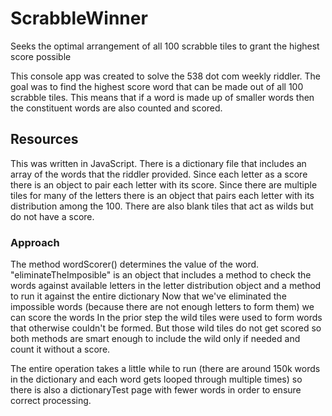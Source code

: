# ScrabbleWinner
Seeks the optimal arrangement of all 100 scrabble tiles to grant the highest score possible

This console app was created to solve the 538 dot com weekly riddler. The goal was to find the highest score word that can be made out of all 100 scrabble tiles.
This means that if a word is made up of smaller words then the constituent words are also counted and scored.

## Resources
This was written in JavaScript. There is a dictionary file that includes an array of the words that the riddler provided.
Since each letter as a score there is an object to pair each letter with its score.
Since there are multiple tiles for many of the letters there is an object that pairs each letter with its distribution among the 100.
There are also blank tiles that act as wilds but do not have a score.

### Approach
The method wordScorer() determines the value of the word.
"eliminateTheImposible" is an object that includes a method to check the words against available letters in the letter distribution object and a method to run it against the entire dictionary
Now that we've eliminated the impossible words (because there are not enough letters to form them) we can score the words
In the prior step the wild tiles were used to form words that otherwise couldn't be formed. 
But those wild tiles do not get scored so both methods are smart enough to include the wild only if needed and count it without a score.

The entire operation takes a little while to run (there are around 150k words in the dictionary and each word gets looped through multiple times) 
so there is also a dictionaryTest page with fewer words in order to ensure correct processing.

